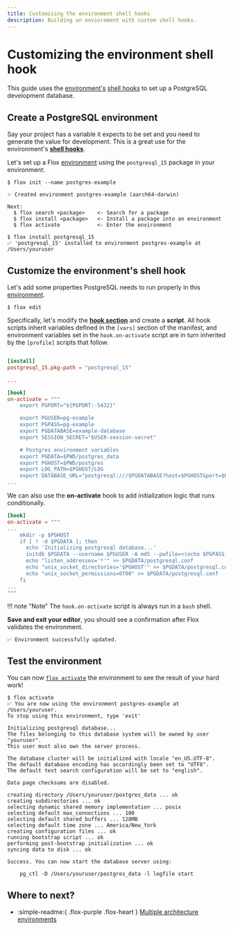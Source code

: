 ```yaml
---
title: Customizing the environment shell hooks
description: Building an enviornment with custom shell hooks.
---
```


# Customizing the environment shell hook

This guide uses the [environment's][environment_concept]
[shell hooks][hook_concept] to set up a PostgreSQL development database.

## Create a PostgreSQL environment

Say your project has a variable it expects to be set and you need to generate
the value for development.
This is a great use for the environment's **[shell hooks][hook_concept]**. 

Let's set up a Flox [environment][environment_concept] using the `postgresql_15`
package in your environment:

``` console
$ flox init --name postgres-example

✨ Created environment postgres-example (aarch64-darwin)

Next:
  $ flox search <package>    <- Search for a package
  $ flox install <package>   <- Install a package into an environment
  $ flox activate            <- Enter the environment
```

``` console
$ flox install postgresql_15
✅ 'postgresql_15' installed to environment postgres-example at /Users/youruser
```

## Customize the environment's shell hook

Let's add some properties PostgreSQL needs to run properly in this
[environment][environment_concept].

``` console
$ flox edit
```

Specifically, let's modify the **[hook section][hook_concept]**
and create a **script**.
All hook scripts inherit variables defined in the `[vars]` section of the manifest,
and environment variables set in the `hook.on-activate` script
are in turn inherited by the `[profile]` scripts that follow.


``` toml title="manifest.toml"

[install]
postgresql_15.pkg-path = "postgresql_15"

...

[hook]
on-activate = """
    export PGPORT="${PGPORT:-5432}"

    export PGUSER=pg-example
    export PGPASS=pg-example
    export PGDATABASE=example-database
    export SESSION_SECRET="$USER-session-secret"

    # Postgres environment variables
    export PGDATA=$PWD/postgres_data
    export PGHOST=$PWD/postgres
    export LOG_PATH=$PGHOST/LOG
    export DATABASE_URL="postgresql:///$PGDATABASE?host=$PGHOST&port=$PGPORT"
...

```

We can also use the **on-activate** hook
to add initialization logic that runs conditionally.

``` toml title="manifest.toml"
[hook]
on-activate = """
...
    mkdir -p $PGHOST
    if [ ! -d $PGDATA ]; then
      echo 'Initializing postgresql database...'
      initdb $PGDATA --username $PGUSER -A md5 --pwfile=<(echo $PGPASS) --auth=trust
      echo "listen_addresses='*'" >> $PGDATA/postgresql.conf
      echo "unix_socket_directories='$PGHOST'" >> $PGDATA/postgresql.conf
      echo "unix_socket_permissions=0700" >> $PGDATA/postgresql.conf
    fi
...
"""
```

!!! note "Note"
    The `hook.on-activate` script is always run in a `bash` shell.

**Save and exit your editor**, you should see a confirmation after Flox
validates the environment. 

```
✅ Environment successfully updated.
```

## Test the environment

You can now [`flox activate`][flox_activate] the environment to see the result
of your hard work!

``` 
$ flox activate
✅ You are now using the environment postgres-example at /Users/youruser.
To stop using this environment, type 'exit'

Initializing postgresql database...
The files belonging to this database system will be owned by user "youruser".
This user must also own the server process.

The database cluster will be initialized with locale "en_US.UTF-8".
The default database encoding has accordingly been set to "UTF8".
The default text search configuration will be set to "english".

Data page checksums are disabled.

creating directory /Users/youruser/postgres_data ... ok
creating subdirectories ... ok
selecting dynamic shared memory implementation ... posix
selecting default max_connections ... 100
selecting default shared_buffers ... 128MB
selecting default time zone ... America/New_York
creating configuration files ... ok
running bootstrap script ... ok
performing post-bootstrap initialization ... ok
syncing data to disk ... ok

Success. You can now start the database server using:

    pg_ctl -D /Users/youruser/postgres_data -l logfile start
```


## Where to next?

- :simple-readme:{ .flox-purple .flox-heart } [Multiple architecture environments][multi-arch-guide]

[flox_edit]: ../reference/command-reference/flox-edit.md
[flox_search]: ../reference/command-reference/flox-search.md
[flox_activate]: ../reference/command-reference/flox-activate.md
[create_enviornments_guide]: ./creating-environments.md
[multi-arch-guide]: ./multi-arch-environments.md
[manifest_concept]: ../concepts/manifest.md
[environment_concept]: ../concepts/environments.md
[hook_concept]: ../concepts/manifest.md#hook-section

